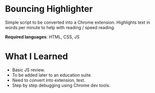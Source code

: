 # Bouncing Highlighter

Simple script to be converted into a Chrome extension. Highlights text in words per minute to help with reading / speed reading. 

**Required languages**: HTML, CSS, JS

# What I Learned

* Basic JS review.
* To be added later to an education suite.
* Need to convert into extension, test. 
* Step by step debugging using Chrome dev tools. 
